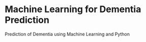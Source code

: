 # Machine Learning for Dementia Prediction
Prediction of Dementia using Machine Learning and Python

